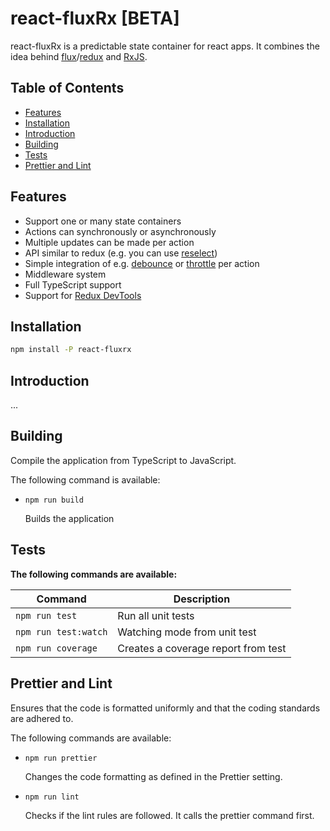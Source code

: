 # react-fluxRx [BETA]

react-fluxRx is a predictable state container for react apps.
It combines the idea behind [flux](https://facebook.github.io/flux/)/[redux](https://www.npmjs.com/package/redux) and [RxJS](https://www.npmjs.com/package/rxjs).

## Table of Contents

- [Features](#features)
- [Installation](#installation)
- [Introduction](#introduction)
- [Building](#building)
- [Tests](#tests)
- [Prettier and Lint](#prettier-and-lint)

## Features

- Support one or many state containers
- Actions can synchronously or asynchronously
- Multiple updates can be made per action
- API similar to redux (e.g. you can use [reselect](https://github.com/reduxjs/reselect))
- Simple integration of e.g. [debounce](https://www.learnrxjs.io/operators/filtering/debounce.html) or [throttle](https://www.learnrxjs.io/operators/filtering/throttle.html) per action
- Middleware system
- Full TypeScript support
- Support for [Redux DevTools](https://github.com/zalmoxisus/redux-devtools-extension)

## Installation

```bash
npm install -P react-fluxrx
```

## Introduction

...

## Building

Compile the application from TypeScript to JavaScript.

The following command is available:

- `npm run build`

  Builds the application

## Tests

**The following commands are available:**

| Command              | Description                         |
| -------------------- | ----------------------------------- |
| `npm run test`       | Run all unit tests                  |
| `npm run test:watch` | Watching mode from unit test        |
| `npm run coverage`   | Creates a coverage report from test |

## Prettier and Lint

Ensures that the code is formatted uniformly and that the coding standards are adhered to.

The following commands are available:

- `npm run prettier`

  Changes the code formatting as defined in the Prettier setting.

- `npm run lint`

  Checks if the lint rules are followed. It calls the prettier command first.
